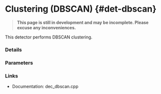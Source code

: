 # Clustering (DBSCAN) {#det-dbscan}
> **This page is still in development and may be incomplete. Please excuse any inconveniences.**

This detector performs DBSCAN clustering.

### Details

### Parameters

### Links
 * Documentation: dec_dbscan.cpp
